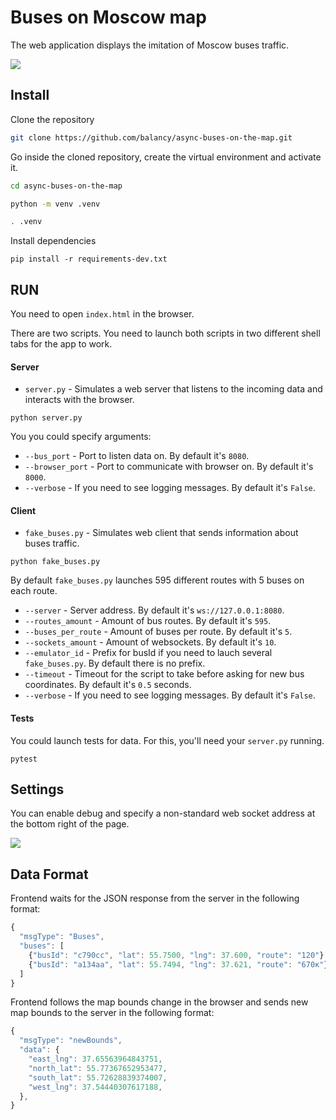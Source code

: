 # Buses on Moscow map

The web application displays the imitation of Moscow buses traffic.

<img src="screenshots/buses.gif">

## Install

Clone the repository

```bash
git clone https://github.com/balancy/async-buses-on-the-map.git
```

Go inside the cloned repository, create the virtual environment and activate it.

```bash
cd async-buses-on-the-map
```

```bash
python -m venv .venv
```

```bash
. .venv
```

Install dependencies

```
pip install -r requirements-dev.txt
```

## RUN

You need to open `index.html` in the browser.

There are two scripts. You need to launch both scripts in two different shell tabs for the app to work.

#### Server

- `server.py` - Simulates a web server that listens to the incoming data and interacts with the browser.

```
python server.py
```

You you could specify arguments:

- `--bus_port` - Port to listen data on. By default it's `8080`.
- `--browser_port` - Port to communicate with browser on. By default it's `8000`.
- `--verbose` - If you need to see logging messages. By default it's `False`.

#### Client

- `fake_buses.py` - Simulates web client that sends information about buses traffic.

```
python fake_buses.py
```

By default `fake_buses.py` launches 595 different routes with 5 buses on each route.

- `--server` - Server address. By default it's `ws://127.0.0.1:8080`.
- `--routes_amount` - Amount of bus routes. By default it's `595`.
- `--buses_per_route` - Amount of buses per route. By default it's `5`.
- `--sockets_amount` - Amount of websockets. By default it's `10`.
- `--emulator_id` - Prefix for busId if you need to lauch several `fake_buses.py`. By default there is no prefix.
- `--timeout` - Timeout for the script to take before asking for new bus coordinates. By default it's `0.5` seconds.
- `--verbose` - If you need to see logging messages. By default it's `False`.


#### Tests

You could launch tests for data. For this, you'll need your `server.py` running.

```
pytest
```

## Settings

You can enable debug and specify a non-standard web socket address at the bottom right of the page.

<img src="screenshots/settings.png">

## Data Format

Frontend waits for the JSON response from the server in the following format:

```js
{
  "msgType": "Buses",
  "buses": [
    {"busId": "c790сс", "lat": 55.7500, "lng": 37.600, "route": "120"},
    {"busId": "a134aa", "lat": 55.7494, "lng": 37.621, "route": "670к"},
  ]
}
```

Frontend follows the map bounds change in the browser and sends new map bounds to the server in the following format:

```js
{
  "msgType": "newBounds",
  "data": {
    "east_lng": 37.65563964843751,
    "north_lat": 55.77367652953477,
    "south_lat": 55.72628839374007,
    "west_lng": 37.54440307617188,
  },
}
```
